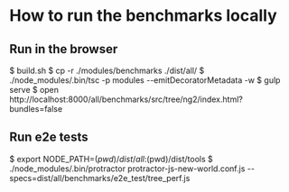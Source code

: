 # How to run the benchmarks locally

## Run in the browser
$ build.sh
$ cp -r ./modules/benchmarks ./dist/all/
$ ./node_modules/.bin/tsc -p modules --emitDecoratorMetadata -w
$ gulp serve
$ open http://localhost:8000/all/benchmarks/src/tree/ng2/index.html?bundles=false

## Run e2e tests
$ export NODE_PATH=$(pwd)/dist/all:$(pwd)/dist/tools
$ ./node_modules/.bin/protractor protractor-js-new-world.conf.js --specs=dist/all/benchmarks/e2e_test/tree_perf.js
